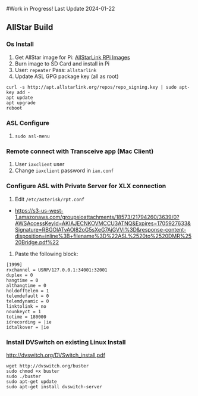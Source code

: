 #Work in Progress! Last Update 2024-01-22
## AllStar Build
### Os Install
1. Get AllStar image for Pi: [AllStarLink RPi Images](http://downloads.allstarlink.org/ASL_Images_Beta/Raspberry_Pi2_3_4/)
1. Burn image to SD Card and install in Pi
1. User: `repeater` Pass: `allstarlink`
1. Update ASL GPG package key (all as root)
``` 
curl -s http://apt.allstarlink.org/repos/repo_signing.key | sudo apt-key add -
apt update
apt upgrade
reboot
```
### ASL Configure
1. `sudo asl-menu`
### Remote connect with Transceive app (Mac Client)
1. User `iaxclient` user
1. Change `iaxclient` password in `iax.conf`

### Configure ASL with Private Server for XLX connection
1. Edit `/etc/asterisk/rpt.conf`
  - https://s3-us-west-1.amazonaws.com/groupsioattachments/18573/21794260/3639/0?AWSAccessKeyId=AKIAJECNKOVMCCU3ATNQ&Expires=1705927633&Signature=RBGOlATvAOI82oG5sXeG7AjGVVI%3D&response-content-disposition=inline%3B+filename%3D%22ASL%2520to%2520DMR%2520Bridge.pdf%22
1. Paste the following block:
```
[1999]
rxchannel = USRP/127.0.0.1:34001:32001
duplex = 0
hangtime = 0
althangtime = 0
holdofftelem = 1
telemdefault = 0
telemdynamic = 0
linktolink = no
nounkeyct = 1
totime = 180000
idrecording = |ie
idtalkover = |ie
```

### Install DVSwitch on existing Linux Install
http://dvswitch.org/DVSwitch_install.pdf
```
wget http://dvswitch.org/buster
sudo chmod +x buster
sudo ./buster
sudo apt-get update
sudo apt-get install dvswitch-server
```
